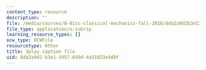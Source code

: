 ```yaml
---
content_type: resource
description: ''
file: /media/courses/8-01sc-classical-mechanics-fall-2016/8da2a9d2b3e13957649d4a31023e4d0f_7Mv5hT1nugQ.srt
file_type: application/x-subrip
learning_resource_types: []
ocw_type: OCWFile
resourcetype: Other
title: 3play caption file
uid: 8da2a9d2-b3e1-3957-649d-4a31023e4d0f
---
```

